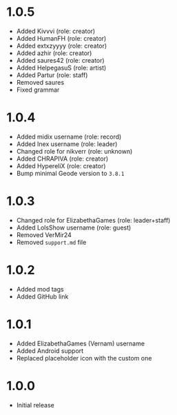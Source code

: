# 1.0.5
- Added Kivvvi (role: creator)
- Added HumanFH (role: creator)
- Added extxzyyyy (role: creator)
- Added azhir (role: creator)
- Added saures42 (role: creator)
- Added HelpegasuS (role: artist)
- Added Partur (role: staff)
- Removed saures
- Fixed grammar

# 1.0.4
- Added midix username (role: record)
- Added Inex username (role: leader)
- Changed role for nikverr (role: unknown)
- Added CHRAPIVA (role: creator)
- Added HypereliX (role: creator)
- Bump minimal Geode version to `3.8.1`

# 1.0.3
- Changed role for ElizabethaGames (role: leader+staff)
- Added LolsShow username (role: guest)
- Removed VerMir24
- Removed `support.md` file

# 1.0.2
- Added mod tags
- Added GitHub link

# 1.0.1
- Added ElizabethaGames (Vernam) username
- Added Android support
- Replaced placeholder icon with the custom one

# 1.0.0
- Initial release
